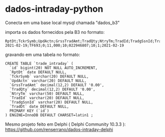# dados-intraday-python

Conecta em uma base local mysql chamada "dados_b3"

importa os dados fornecidos pela B3 no formato:

````
RptDt;TckrSymb;UpdActn;GrssTradAmt;TradQty;NtryTm;TradId;TradgSsnId;TradDt
2021-02-19;TF693;0;11,000;10;022946807;10;1;2021-02-19
````

gravando em uma tabela no formato:

````
CREATE TABLE `trade_intraday` (
  `id` bigint(20) NOT NULL AUTO_INCREMENT,
  `RptDt` date DEFAULT NULL,
  `TckrSymb` varchar(20) DEFAULT NULL,
  `UpdActn` varchar(20) DEFAULT NULL,
  `GrssTradAmt` decimal(12,2) DEFAULT '0.00',
  `TradQty` decimal(12,2) DEFAULT '0.00',
  `NtryTm` varchar(50) DEFAULT NULL,
  `TradId` varchar(20) DEFAULT NULL,
  `TradgSsnId` varchar(20) DEFAULT NULL,
  `TradDt` date DEFAULT NULL,
  PRIMARY KEY (`id`)
) ENGINE=InnoDB DEFAULT CHARSET=latin1 ;
````

Mesmo projeto feito em Delphi ( Delphi Community 10.3.3 ): https://github.com/renserrano/dados-intraday-delphi